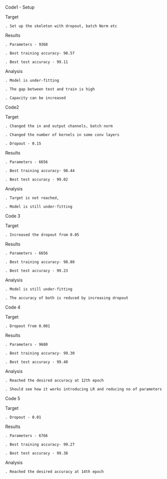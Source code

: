 Code1 - Setup


Target

	. Set up the skeleton with dropout, batch Norm etc

Results

	. Parameters - 9368

	. Best training accuracy- 98.57

	. Best test accuracy - 99.11

Analysis

	. Model is under-fitting

	. The gap between test and train is high

	. Capacity can be increased

Code2

Target

	. Changed the in and output channels, batch norm 

	. Changed the number of kernels in some conv layers

	. Dropout - 0.15

Results

	. Parameters - 6656

	. Best training accuracy- 98.44

	. Best test accuracy - 99.02

Analysis

	. Target is not reached, 

	. Model is still under-fitting


Code 3

Target

	. Increased the dropout from 0.05

Results

	. Parameters - 6656

	. Best training accuracy- 98.88

	. Best test accuracy - 99.23

Analysis

	. Model is still under-fitting

	. The accuracy of both is reduced by increasing dropout


Code 4

Target

	. Dropout from 0.001

Results

	. Parameters - 9680

	. Best training accuracy- 99.30

	. Best test accuracy - 99.40

Analysis

	. Reached the desired accuracy at 12th epoch

	. Should see how it works introducing LR and reducing no of parameters


Code 5

Target

	. Dropout - 0.01

Results

	. Parameters - 6766

	. Best training accuracy- 99.27

	. Best test accuracy - 99.38

Analysis

	. Reached the desired accuracy at 14th epoch

